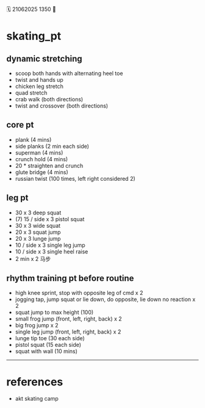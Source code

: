 🗓️ 21062025 1350
📎

# skating_pt

## dynamic stretching 
- scoop both hands with alternating heel toe
- twist and hands up
- chicken leg stretch
- quad stretch
- crab walk (both directions)
- twist and crossover (both directions)

## core pt
- plank (4 mins)
- side planks (2 min each side)
- superman (4 mins)
- crunch hold (4 mins)
- 20 * straighten and crunch
- glute bridge (4 mins)
- russian twist (100 times, left right considered 2)

## leg pt
- 30 x 3 deep squat
- (7) 15 / side x 3 pistol squat
- 30 x 3 wide squat
- 20 x 3 squat jump
- 20 x 3 lunge jump
- 10 / side x 3 single leg jump
- 10 / side x 3 single heel raise
- 2 min x 2 马步

## rhythm training pt before routine
- high knee sprint, stop with opposite leg of cmd x 2
- jogging tap, jump squat or lie down, do opposite, lie down no reaction x 2
- squat jump to max height (100)
- small frog jump (front, left, right, back) x 2
- big frog jump x 2
- single leg jump (front, left, right, back) x 2
- lunge tip toe (30 each side)
- pistol squat (15 each side)
- squat with wall (10 mins)

---
# references
- akt skating camp